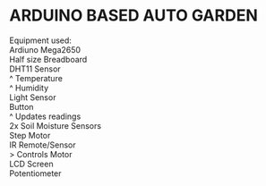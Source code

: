 <h1>ARDUINO BASED AUTO GARDEN</h1>

<p>
Equipment used: <br>
  Ardiuno Mega2650 <br>
  Half size Breadboard <br>
   DHT11 Sensor <br>
    ^ Temperature <br>
    ^ Humidity <br>
   Light Sensor <br>
   Button <br>
    ^ Updates readings <br>
   2x Soil Moisture Sensors <br>
   Step Motor <br>
   IR Remote/Sensor <br>
    > Controls Motor <br>
  LCD Screen <br>
  Potentiometer <br>
 
  
